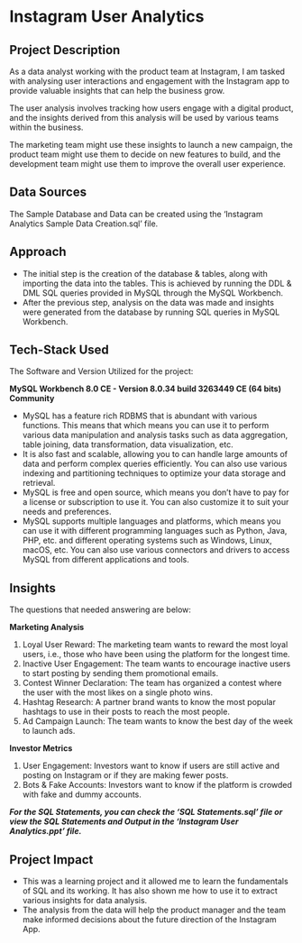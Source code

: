 # **Instagram User Analytics**

## Project Description
As a data analyst working with the product team at Instagram, I am tasked with analysing user interactions and engagement with the Instagram app to provide valuable insights that can help the business grow.

The user analysis involves tracking how users engage with a digital product, and the insights derived from this analysis will be used by various teams within the business. 

The marketing team might use these insights to launch a new campaign, the product team might use them to decide on new features to build, and the development team might use them to improve the overall user experience.

## Data Sources
The Sample Database and Data can be created using the ‘Instagram Analytics Sample Data Creation.sql’ file.

## Approach 
-	The initial step is the creation of the database & tables, along with importing the data into the tables. This is achieved by running the DDL & DML SQL queries provided in MySQL through the MySQL Workbench.
-	After the previous step, analysis on the data was made and insights were generated from the database by running SQL queries in MySQL Workbench. 

## Tech-Stack Used
The Software and Version Utilized for the project: 

**MySQL Workbench 8.0 CE - Version 8.0.34 build 3263449 CE (64 bits) Community**

-	MySQL has a feature rich RDBMS that is abundant with various functions. This means that which means you can use it to perform various data manipulation and analysis tasks such as data aggregation, table joining, data transformation, data visualization, etc. 
-	It is also fast and scalable, allowing you to can handle large amounts of data and perform complex queries efficiently. You can also use various indexing and partitioning techniques to optimize your data storage and retrieval.
-	MySQL is free and open source, which means you don’t have to pay for a license or subscription to use it. You can also customize it to suit your needs and preferences.
-	MySQL supports multiple languages and platforms, which means you can use it with different programming languages such as Python, Java, PHP, etc. and different operating systems such as Windows, Linux, macOS, etc. You can also use various connectors and drivers to access MySQL from different applications and tools.

## Insights
The questions that needed answering are below:

**Marketing Analysis**
1)	Loyal User Reward: The marketing team wants to reward the most loyal users, i.e., those who have been using the platform for the longest time.
2)	Inactive User Engagement: The team wants to encourage inactive users to start posting by sending them promotional emails.
3)	Contest Winner Declaration: The team has organized a contest where the user with the most likes on a single photo wins.
4)	Hashtag Research: A partner brand wants to know the most popular hashtags to use in their posts to reach the most people.
5)	Ad Campaign Launch: The team wants to know the best day of the week to launch ads.

**Investor Metrics**
1)	User Engagement: Investors want to know if users are still active and posting on Instagram or if they are making fewer posts.
2)	Bots & Fake Accounts: Investors want to know if the platform is crowded with fake and dummy accounts.

_**For the SQL Statements, you can check the ‘SQL Statements.sql’ file or view the SQL Statements and Output in the ‘Instagram User Analytics.ppt’ file.**_

## Project Impact 
- This was a learning project and it allowed me to learn the fundamentals of SQL and its working. It has also shown me how to use it to extract various insights for data analysis.
- The analysis from the data will help the product manager and the team make informed decisions about the future direction of the Instagram App.
